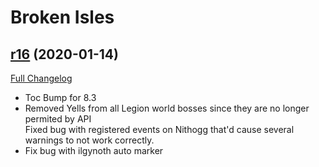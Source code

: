# <DBM> Broken Isles

## [r16](https://github.com/DeadlyBossMods/DBM-Legion/tree/r16) (2020-01-14)
[Full Changelog](https://github.com/DeadlyBossMods/DBM-Legion/compare/r15...r16)

- Toc Bump for 8.3  
- Removed Yells from all Legion world bosses since they are no longer permited by API  
    Fixed bug with registered events on Nithogg that'd cause several warnings to not work correctly.  
- Fix bug with ilgynoth auto marker  
